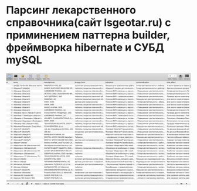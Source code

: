 # Парсинг лекарственного справочника(сайт lsgeotar.ru) с приминением паттерна builder, фреймворка hibernate и СУБД mySQL
![](imgs/dbScreen.jpg)
